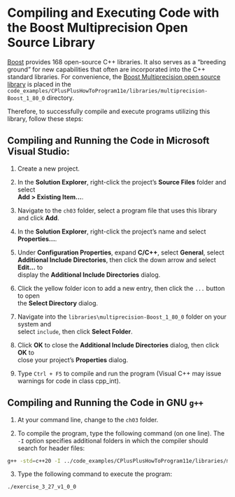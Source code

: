 # Compiling and Executing Code with the Boost Multiprecision Open Source Library

[Boost](https://www.boost.org/) provides 168 open-source C++ libraries. It also serves as a “breeding ground” for new capabilities that often are incorporated into the C++ standard libraries. For convenience, the [Boost Multiprecision open source library](https://www.boost.org/doc/libs/1_87_0/libs/multiprecision/doc/html/index.html) is placed in the `code_examples/CPlusPlusHowToProgram11e/libraries/multiprecision-Boost_1_80_0` directory.

Therefore, to successfully compile and execute programs utilizing this library, follow these steps:

## Compiling and Running the Code in Microsoft Visual Studio:

1. Create a new project.

2. In the **Solution Explorer**, right-click the project’s **Source Files** folder and select  
   **Add > Existing Item...**.

3. Navigate to the `ch03` folder, select a program file that uses this library and click **Add**.

4. In the **Solution Explorer**, right-click the project’s name and select **Properties...**.

5. Under **Configuration Properties**, expand **C/C++**, select **General**, select  
   **Additional Include Directories**, then click the down arrow and select **Edit...** to  
   display the **Additional Include Directories** dialog.

6. Click the yellow folder icon to add a new entry, then click the `...` button to open  
   the **Select Directory** dialog.

7. Navigate into the `libraries\multiprecision-Boost_1_80_0` folder on your system and  
   select `include`, then click **Select Folder**.

8. Click **OK** to close the **Additional Include Directories** dialog, then click **OK** to  
   close your project’s **Properties** dialog.

9. Type `Ctrl + F5` to compile and run the program (Visual C++ may issue warnings for code in class cpp_int).

## Compiling and Running the Code in GNU `g++`

1. At your command line, change to the `ch03` folder.

2. To compile the program, type the following command (on one line). The `-I` option specifies additional folders in which the compiler should search for header files:
```bash
g++ -std=c++20 -I ../code_examples/CPlusPlusHowToProgram11e/libraries/multiprecision-Boost_1_80_0/include exercise_3_27_v1_0_0.cpp -o exercise_3_27_v1_0_0
```

3. Type the following command to execute the program:
```bash    
./exercise_3_27_v1_0_0
```
